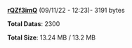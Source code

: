 [**rQZf3imQ**](/data/rQZf3imQ.txt) (09/11/22 - 12:23)- 3191 bytes

**Total Datas**: 2300

**Total Size**: 13.24 MB / 13.2 MB